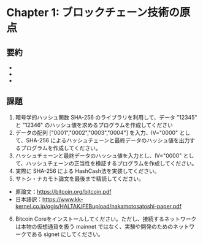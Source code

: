 # Chapter 1: ブロックチェーン技術の原点

## 要約

- 
- 
- 

## 課題

1. 暗号学的ハッシュ関数 SHA-256 のライブラリを利用して、データ ”12345" と "12346" のハッシュ値を求めるプログラムを作成してください
2. データの配列 ["0001","0002","0003","0004"] を入力、IV="0000" として、SHA-256 によるハッシュチェーンと最終データのハッシュ値を出力するプログラムを作成してください。
3. ハッシュチェーンと最終データのハッシュ値を入力とし、IV="0000" として、ハッシュチェーンの正当性を検証するプログラムを作成してください。
4. 実際に SHA-256 による HashCash法を実装してください。
5. サトシ・ナカモト論文を最後まで精読してください。

- 原論文：https://bitcoin.org/bitcoin.pdf
- 日本語訳：https://www.kk-kernel.co.jp/qgis/HALTAK/FEBupload/nakamotosatoshi-paper.pdf

6. Bitcoin Coreをインストールしてください。ただし、接続するネットワークは本物の仮想通貨を扱う mainnet ではなく、実験や開発のためのネットワークである signet にしてください。
